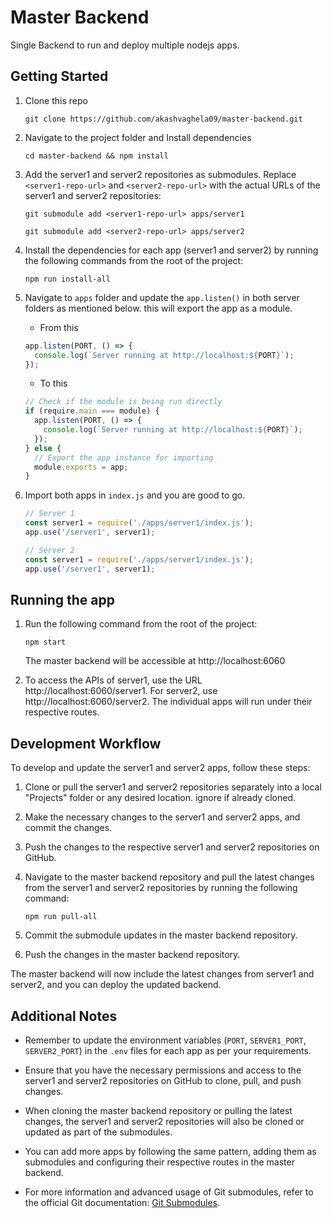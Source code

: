 # Master Backend

Single Backend to run and deploy multiple nodejs apps.

## Getting Started

1. Clone this repo

    ```
    git clone https://github.com/akashvaghela09/master-backend.git
    ```

2. Navigate to the project folder and Install dependencies
    ```
    cd master-backend && npm install
    ```

3. Add the server1 and server2 repositories as submodules. Replace `<server1-repo-url>` and `<server2-repo-url>` with the actual URLs of the server1 and server2 repositories:

    ```
    git submodule add <server1-repo-url> apps/server1
    ```
    ```
    git submodule add <server2-repo-url> apps/server2
    ```

4. Install the dependencies for each app (server1 and server2) by running the following commands from the root of the project:

    ```
    npm run install-all
    ```

5. Navigate to `apps` folder and update the `app.listen()` in both server folders as mentioned below. this will export the app as a module.

   - From this

   ```javascript
   app.listen(PORT, () => {
     console.log(`Server running at http://localhost:${PORT}`);
   });
   ```

   - To this

   ```javascript
   // Check if the module is being run directly
   if (require.main === module) {
     app.listen(PORT, () => {
       console.log(`Server running at http://localhost:${PORT}`);
     });
   } else {
     // Export the app instance for importing
     module.exports = app;
   }
   ```

6. Import both apps in `index.js` and you are good to go.

    ```javascript
    // Server 1
    const server1 = require('./apps/server1/index.js');
    app.use('/server1', server1);

    // Server 2
    const server1 = require('./apps/server1/index.js');
    app.use('/server1', server1);
    ```

## Running the app

1. Run the following command from the root of the project:

    ```
    npm start
    ```
    The master backend will be accessible at http://localhost:6060

2. To access the APIs of server1, use the URL http://localhost:6060/server1. For server2, use http://localhost:6060/server2. The individual apps will run under their respective routes.

## Development Workflow

To develop and update the server1 and server2 apps, follow these steps:

1. Clone or pull the server1 and server2 repositories separately into a local "Projects" folder or any desired location. ignore if already cloned.

2. Make the necessary changes to the server1 and server2 apps, and commit the changes.

3. Push the changes to the respective server1 and server2 repositories on GitHub.

4. Navigate to the master backend repository and pull the latest changes from the server1 and server2 repositories by running the following command:

    ```
    npm run pull-all
    ```

5. Commit the submodule updates in the master backend repository.

6. Push the changes in the master backend repository.

The master backend will now include the latest changes from server1 and server2, and you can deploy the updated backend.

## Additional Notes

- Remember to update the environment variables (`PORT`, `SERVER1_PORT`, `SERVER2_PORT`) in the `.env` files for each app as per your requirements.

- Ensure that you have the necessary permissions and access to the server1 and server2 repositories on GitHub to clone, pull, and push changes.

- When cloning the master backend repository or pulling the latest changes, the server1 and server2 repositories will also be cloned or updated as part of the submodules.

- You can add more apps by following the same pattern, adding them as submodules and configuring their respective routes in the master backend.

- For more information and advanced usage of Git submodules, refer to the official Git documentation: [Git Submodules](https://git-scm.com/book/en/v2/Git-Tools-Submodules).


